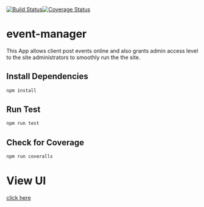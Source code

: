 [![Build Status](https://travis-ci.org/seunzone/event-manager.svg?branch=ft-api-post-event-152880657)](https://travis-ci.org/seunzone/event-manager)[![Coverage Status](https://coveralls.io/repos/github/seunzone/event-manager/badge.svg?branch=ft-api-post-event-152880657)](https://coveralls.io/github/seunzone/event-manager?branch=ft-api-post-event-152880657)

# event-manager
This App allows client post events online and also grants admin access level to the site administrators to smoothly run the the site.

## Install Dependencies

```bash
npm install 
```

## Run Test

```bash
npm run test
```

## Check for Coverage

```bash
npm run coveralls
```

# View UI
[click here](https://seunzone.github.io/event-manager/template)